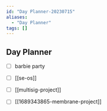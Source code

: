 ```yaml
---
id: "Day Planner-20230715"
aliases:
  - "Day Planner"
tags: []
---
```


## Day Planner

- [ ] barbie party
- [ ] [[se-os]]
- [ ] [[multisig-project]]
- [ ] [[1689343865-membrane-project]]


